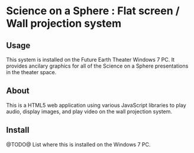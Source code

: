 # Science on a Sphere : Flat screen / Wall projection system

## Usage
This system is installed on the Future Earth Theater Windows 7 PC. It provides ancilary graphics for all of the Science on a Sphere presentations in the theater space.

## About
This is a HTML5 web application using various JavaScript libraries to play audio, display images, and play video on the wall projection system.

## Install
@TODO@ List where this is installed on the Windows 7 PC.
